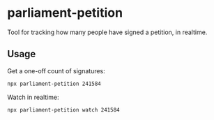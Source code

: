 # parliament-petition

Tool for tracking how many people have signed a petition, in realtime.

## Usage

Get a one-off count of signatures:

```bash
npx parliament-petition 241584
```

Watch in realtime:

```bash
npx parliament-petition watch 241584
```
